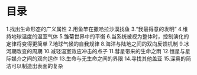 # 目录
1.找出生命形态的广义属性
2.用鱼竿在撒哈拉沙漠找鱼
3.“我最得意的发明”
4.维持地球温度的温室气体
5.雏菊世界中的平衡
6.当系统被视为整体时，控制演化的定律将变得更简单
7.地球气候的自我规律
8.海洋与陆地之间的双向反馈机制
9.冰河期改变的周期
10.减轻温室效应冲击的点子
11.彗星带来的生命之雨
12.恒星与星际媒介之间的双向运作
13.生命与无生命之间的界限
14.寻找其他盖亚
15.深奥的简洁可以制造出表面的复杂